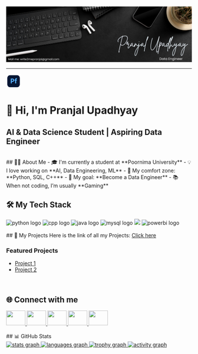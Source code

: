 ![my_banner](assets//my_banner.png)

<hr>
  <a href="https://pranjalu001.github.io/my_portfolio_website/" target="_blank">
    <img src="portfolio.png" width="40" height="40" />
  </a>
</p>
 
<h1 align="left">👋 Hi, I'm Pranjal Upadhyay</h1>

## AI & Data Science Student | Aspiring Data Engineer
<br>
## 👨‍💻 About Me
- 🎓 I'm currently a student at **Poornima University** <!-- Add your university -->
- 💡 I love working on **AI, Data Engineering, ML**
- 🧠 My comfort zone: **Python, SQL, C++**
- 🚀 My goal: **Become a Data Engineer**
- 📚 When not coding, I’m usually **Gaming**

<br>

## 🛠️ My Tech Stack
<div align="left">
  <!-- Replace/add skills you know -->
  <img src="https://cdn.jsdelivr.net/gh/devicons/devicon/icons/python/python-original.svg" height="40" alt="python logo"/>
  <img src="https://cdn.jsdelivr.net/gh/devicons/devicon/icons/cplusplus/cplusplus-original.svg" height="40" alt="cpp logo"/>
  <img src="https://cdn.jsdelivr.net/gh/devicons/devicon/icons/java/java-original.svg" height="40" alt="java logo"/>
  <img src="https://cdn.jsdelivr.net/gh/devicons/devicon/icons/mysql/mysql-original.svg" height="40" alt="mysql logo"/>
  <img src="https://skillicons.dev/icons?i=git,github,vscode,aws,azure,pandas,numpy,sklearn,tensorflow" height="40" />
  <img src="https://skillicons.dev/icons?i=powerbi" height="40" alt="powerbi logo"/>
</div>
<br>
## 📂 My Projects
Here is the link of all my Projects:  
<a href="https://github.com/YOUR_USERNAME/All-Projects" target="_blank">Click here</a> <!-- Upcomming Addition -->

### Featured Projects
- [Project 1](https://github.com/PranjalU001/Personalized-Recommendation-System.git)
- [Project 2](https://github.com/PranjalU001/PranjalU001-P-3_Interactive-Scalable-Discussion_-Forum.git)

<br>

## 🌐 Connect with me 
<div align="left">
  <a href="https://www.linkedin.com/in/pranjal-upadhyay-6a98a72a6/" target="_blank">
    <img src="https://raw.githubusercontent.com/maurodesouza/profile-readme-generator/master/src/assets/icons/social/linkedin/default.svg" width="52" height="40"/>
  </a>
  <a href="https://x.com/imPupadhyay18" target="_blank">
    <img src="https://raw.githubusercontent.com/maurodesouza/profile-readme-generator/master/src/assets/icons/social/twitter/default.svg" width="52" height="40"/>
  </a>
  <a href="https://discord.com/channels/@pranjalupadhyay.18" target="_blank">
    <img src="https://raw.githubusercontent.com/maurodesouza/profile-readme-generator/master/src/assets/icons/social/discord/default.svg" width="52" height="40"/>
  </a>
  <a href="https://www.youtube.com/@Toxic.Code01" target="_blank">
    <img src="https://raw.githubusercontent.com/maurodesouza/profile-readme-generator/master/src/assets/icons/social/youtube/default.svg" width="52" height="40"/>
  </a>
  <a href="https://www.kaggle.com/pranjal2007" target="_blank">
    <img src="https://cdn.simpleicons.org/kaggle/20BEFF" width="52" height="40"/>
  </a>
</div>

<br>
## 📊 GitHub Stats
<div align="left">
  <a href="https://github.com/PranjalU001">
    <img src="https://github-readme-stats.vercel.app/api?username=PranjalU001&show_icons=true&theme=dracula" height="150" alt="stats graph"/>
  </a>
  <a href="https://github.com/PranjalU001">
    <img src="https://github-readme-stats.vercel.app/api/top-langs?username=PranjalU001&layout=compact&theme=dracula" height="150" alt="languages graph"/>
  </a>
  <a href="https://github.com/PranjalU001">
    <img src="https://github-profile-trophy.vercel.app/?username=PranjalU001&theme=dracula&no-frame=false" height="150" alt="trophy graph"/>
  </a>
  <a href="https://github.com/PranjalU001">
    <img src="https://github-readme-activity-graph.vercel.app/graph?username=PranjalU001&theme=react&area=true" height="300" alt="activity graph"/>
  </a>
</div>
